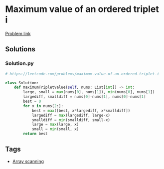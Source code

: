 # Maximum value of an ordered triplet i

[Problem link](https://leetcode.com/problems/maximum-value-of-an-ordered-triplet-i)

## Solutions


### Solution.py
```py
# https://leetcode.com/problems/maximum-value-of-an-ordered-triplet-i

class Solution:
    def maximumTripletValue(self, nums: List[int]) -> int:
        large, small = max(nums[0], nums[1]), min(nums[0], nums[1])
        largediff, smalldiff = nums[0]-nums[1], nums[0]-nums[1]
        best = 0
        for x in nums[2:]:
            best = max([best, x*largediff, x*smalldiff])
            largediff = max(largediff, large-x)
            smalldiff = min(smalldiff, small-x)
            large = max(large, x)
            small = min(small, x)
        return best
```
## Tags

* [Array scanning](/Collections/array-scanning.md#array-scanning)
